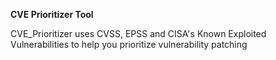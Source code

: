 **CVE Prioritizer Tool**

CVE_Prioritizer uses CVSS, EPSS and CISA's Known Exploited Vulnerabilities to help you prioritize vulnerability patching